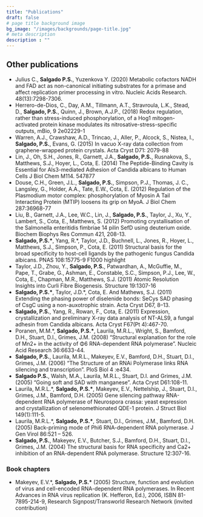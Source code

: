 ```yaml
---
title: "Publications"
draft: false
# page title background image
bg_image: "/images/backgrounds/page-title.jpg"
# meta description
description : ""
---
```


## Other publications

- Julius C., **Salgado P.S.**, Yuzenkova Y. (2020) Metabolic cofactors NADH and FAD act as non-canonical initiating substrates for a primase and affect replication primer processing in vitro. Nucleic Acids Research. 48(13):7298-7306.
- Herrero-de-Dios, C., Day, A.M., Tillmann, A.T., Stravroula, L.K., Stead, D., **Salgado, P.S.**, Quinn, J., Brown, A.J.P., (2018) Redox regulation, rather than stress-induced phosphorylation, of a Hog1 mitogen-activated protein kinase modulates its nitrosative-stress-specific outputs, mBio, 9 2e02229-1
- Warren, A.J., Crawshaw, A.D., Trincao, J., Aller, P., Alcock, S., Nistea, I., **Salgado, P.S.**, Evans, G. (2015) In vacuo X-ray data collection from graphene-wrapped protein crystals. Acta Cryst D71: 2079-88
- Lin, J., Oh, S.H., Jones, R., Garnett, J.A., **Salgado, P.S.**, Rusnakova, S.,  Matthews, S.J., Hoyer, L., Cota, E. (2014) The Peptide-Binding Cavity is Essential for Als3-mediated Adhesion of Candida albicans to Human Cells J Biol Chem M114. 547877
- Douse, C.H., Green, J.L., **Salgado, P.S.**, Simpson, P.J., Thomas, J. C., Langsley, G., Holder, A.A., Tate, E.W., Cota, E. (2012) Regulation of the Plasmodium motor complex: phosphorylation of Myosin A Tail Interacting Protein (MTIP) loosens its grip on MyoA. J Biol Chem 287:36968-77
- Liu, B., Garnett, J.A., Lee, W.C., Lin, J., **Salgado, P.S.**, Taylor, J., Xu, Y., Lambert, S., Cota, E., Matthews, S. (2012) Promoting crystallisation of the Salmonella enteritidis fimbriae 14 pilin SefD using deuterium oxide. Biochem Biophys Res Commun 421, 208-13.
- **Salgado, P.S.\***, Yang, R.\*, Taylor, J.D., Buchnell, L., Jones, R., Hoyer, L., Matthews, S.J., Simpson, P., Cota, E. (2011) Structural basis for the broad specificity to host-cell ligands by the pathogenic fungus Candida albicans. PNAS 108:15775-9 F1000 highlight
- Taylor, J.D., Zhou, Y., **Salgado, P.S.**, Patwardhan, A., McGuffie, M., Pape, T., Grabe, G., Ashman, E., Constable, S.C., Simpson, P.J., Lee, W., Cota, E., Chapman, M.R., Matthews, S.J. (2011) Atomic Resolution Insights into Curli Fibre Biogenesis. Structure 19:1307-16
- **Salgado, P.S.\***, Taylor, J.D.\*, Cota, E. And Mathews, S.J. (2011) Extending the phasing power of diselenide bonds: SeCys SAD phasing of CsgC using a non-auxotrophic strain. Acta Cryst D67, 8–13.
- **Salgado, P.S.**, Yang, R., Rowan, F., Cota, E. (2011) Expression, crystallization and preliminary X-ray data analysis of NT-ALS9, a fungal adhesin from Candida albicans. Acta Cryst F67(Pt 4):467-70.
- Poranen, M.M.\*, **Salgado, P.S.\***, Laurila, M.R.L., Wright, S., Bamford, D.H., Stuart, D.I., Grimes, J.M. (2008) “Structural explanation for the role of Mn2+ in the activity of Φ6 RNA-dependent RNA polymerase”. Nucleic Acid Research 36:6633-44.
- **Salgado, P.S.**, Laurila, M.R.L., Makeyev, E.V., Bamford, D.H., Stuart, D.I., Grimes, J.M. (2006) “The Structure of an RNAi Polymerase links RNA silencing and transcription”. PloS Biol 4 :e434.
- **Salgado P.S.**, Walsh, M.A., Laurila, M.R.L., Stuart, D.I. and Grimes, J.M. (2005) “Going soft and SAD with manganese”. Acta Cryst D61:108-11.
- Laurila, M.R.L.\*, **Salgado, P.S.\***, Makeyev, E.V., Nettelship, J., Stuart, D.I., Grimes, J.M., Bamford, D.H. (2005) Gene silencing pathway RNA-dependent RNA polymerase of Neurospora crassa: yeast expression and crystallization of selenomethionated QDE-1 protein. J Struct Biol 149(1):111-5.
- Laurila, M.R.L.\*, **Salgado, P.S.\***, Stuart, D.I., Grimes, J.M., Bamford, D.H. (2005) Back-priming mode of Phi6 RNA-dependent RNA polymerase. J Gen Virol 86:521 – 526. 
- **Salgado, P.S.**, Makeyev, E.V., Butcher, S.J., Bamford, D.H., Stuart, D.I., Grimes, J.M. (2004) The structural basis for RNA specificity and Ca2+ inhibition of an RNA-dependent RNA polymerase. Structure 12:307-16.

### Book chapters

- Makeyev, E.V.\*, **Salgado, P.S.\*** (2005) Structure, function and evolution of virus and cell-encoded RNA-dependent RNA polymerases. In Recent Advances in RNA virus replication (K. Hefferon, Ed.), 2006, ISBN 81-7895-214-9, Research Signpost/Transworld Research Network (invited contribution)

